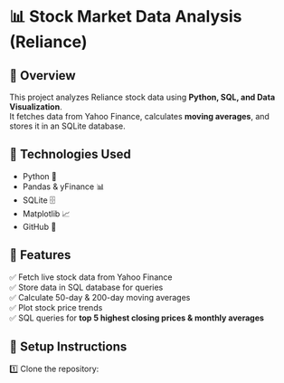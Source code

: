  
# 📊 Stock Market Data Analysis (Reliance)  

## 🔹 Overview  
This project analyzes Reliance stock data using **Python, SQL, and Data Visualization**.  
It fetches data from Yahoo Finance, calculates **moving averages**, and stores it in an SQLite database.  

## 🔹 Technologies Used  
- Python 🐍  
- Pandas & yFinance 📊  
- SQLite 🗄  
- Matplotlib 📈  
- GitHub 🚀  

## 🔹 Features  
✅ Fetch live stock data from Yahoo Finance  
✅ Store data in SQL database for queries  
✅ Calculate 50-day & 200-day moving averages  
✅ Plot stock price trends  
✅ SQL queries for **top 5 highest closing prices & monthly averages**  

## 🔹 Setup Instructions  
1️⃣ Clone the repository:  
